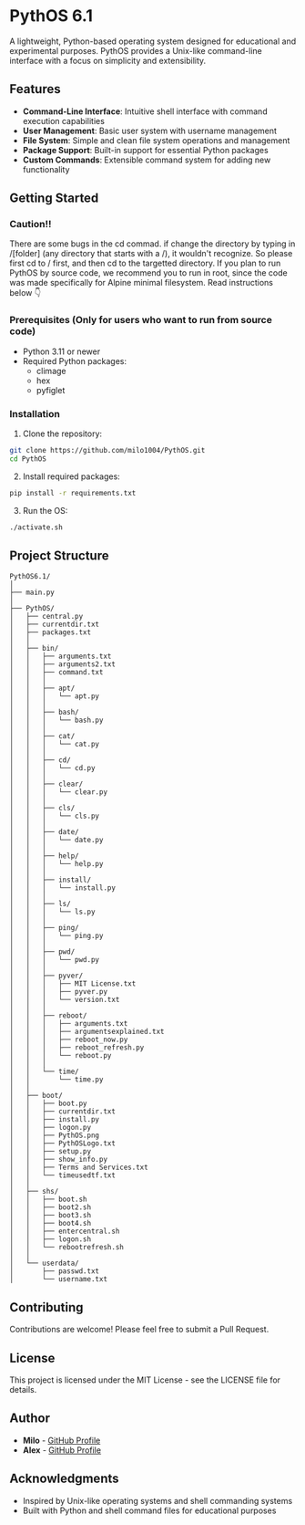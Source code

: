 # PythOS 6.1

A lightweight, Python-based operating system designed for educational and experimental purposes. PythOS provides a Unix-like command-line interface with a focus on simplicity and extensibility.

## Features

- **Command-Line Interface**: Intuitive shell interface with command execution capabilities
- **User Management**: Basic user system with username management
- **File System**: Simple and clean file system operations and management
- **Package Support**: Built-in support for essential Python packages
- **Custom Commands**: Extensible command system for adding new functionality

## Getting Started

### Caution!!
  There are some bugs in the cd commad. if change the directory by typing in /[folder] (any directory that starts with a /), it wouldn't recognize. So please first cd to / first, and then cd to the targetted directory.
  If you plan to run PythOS by source code, we recommend you to run in root, since the code was made specifically for Alpine minimal filesystem.
  Read instructions below 👇 

### Prerequisites (Only for users who want to run from source code)

- Python 3.11 or newer
- Required Python packages:
  - climage
  - hex
  - pyfiglet

### Installation

1. Clone the repository:
```bash
git clone https://github.com/milo1004/PythOS.git
cd PythOS
```

2. Install required packages:
```bash
pip install -r requirements.txt
```

3. Run the OS:
```bash
./activate.sh
```

## Project Structure
```
PythOS6.1/
│
├── main.py
│
├── PythOS/
│   ├── central.py
│   ├── currentdir.txt
│   ├── packages.txt
│   │
│   ├── bin/
│   │   ├── arguments.txt
│   │   ├── arguments2.txt
│   │   ├── command.txt
│   │   │
│   │   ├── apt/
│   │   │   └── apt.py
│   │   │
│   │   ├── bash/
│   │   │   └── bash.py
│   │   │
│   │   ├── cat/
│   │   │   └── cat.py
│   │   │
│   │   ├── cd/
│   │   │   └── cd.py
│   │   │
│   │   ├── clear/
│   │   │   └── clear.py
│   │   │
│   │   ├── cls/
│   │   │   └── cls.py
│   │   │
│   │   ├── date/
│   │   │   └── date.py
│   │   │
│   │   ├── help/
│   │   │   └── help.py
│   │   │
│   │   ├── install/
│   │   │   └── install.py
│   │   │
│   │   ├── ls/
│   │   │   └── ls.py
│   │   │
│   │   ├── ping/
│   │   │   └── ping.py
│   │   │
│   │   ├── pwd/
│   │   │   └── pwd.py
│   │   │
│   │   ├── pyver/
│   │   │   ├── MIT License.txt
│   │   │   ├── pyver.py
│   │   │   └── version.txt
│   │   │
│   │   ├── reboot/
│   │   │   ├── arguments.txt
│   │   │   ├── argumentsexplained.txt
│   │   │   ├── reboot_now.py
│   │   │   ├── reboot_refresh.py
│   │   │   └── reboot.py
│   │   │
│   │   └── time/
│   │       └── time.py
│   │
│   ├── boot/
│   │   ├── boot.py
│   │   ├── currentdir.txt
│   │   ├── install.py
│   │   ├── logon.py
│   │   ├── PythOS.png
│   │   ├── PythOSLogo.txt
│   │   ├── setup.py
│   │   ├── show_info.py
│   │   ├── Terms and Services.txt
│   │   └── timeusedtf.txt
│   │
│   ├── shs/
│   │   ├── boot.sh
│   │   ├── boot2.sh
│   │   ├── boot3.sh
│   │   ├── boot4.sh
│   │   ├── entercentral.sh
│   │   ├── logon.sh
│   │   └── rebootrefresh.sh
│   │
│   └── userdata/
│       ├── passwd.txt
│       └── username.txt
```



## Contributing

Contributions are welcome! Please feel free to submit a Pull Request.

## License

This project is licensed under the MIT License - see the LICENSE file for details.

## Author

- **Milo** - [GitHub Profile](https:/github.com/milo1004)
- **Alex** - [GitHub Profile](https://github.com/alexlam0206)

## Acknowledgments

- Inspired by Unix-like operating systems and shell commanding systems
- Built with Python and shell command files for educational purposes
